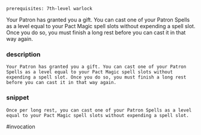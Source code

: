 `prerequisites: 7th-level warlock`

Your Patron has granted you a gift. You can cast one of your Patron Spells as a level equal to your Pact Magic spell slots without expending a spell slot. Once you do so, you must finish a long rest before you can cast it in that way again.
### description
```
Your Patron has granted you a gift. You can cast one of your Patron Spells as a level equal to your Pact Magic spell slots without expending a spell slot. Once you do so, you must finish a long rest before you can cast it in that way again.
```

### snippet
```
Once per long rest, you can cast one of your Patron Spells as a level equal to your Pact Magic spell slots without expending a spell slot.
```

#invocation
